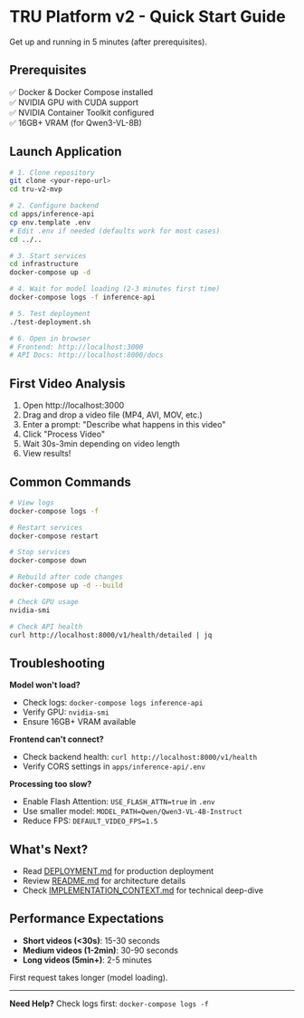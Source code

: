 # TRU Platform v2 - Quick Start Guide

Get up and running in 5 minutes (after prerequisites).

## Prerequisites

✅ Docker & Docker Compose installed  
✅ NVIDIA GPU with CUDA support  
✅ NVIDIA Container Toolkit configured  
✅ 16GB+ VRAM (for Qwen3-VL-8B)

## Launch Application

```bash
# 1. Clone repository
git clone <your-repo-url>
cd tru-v2-mvp

# 2. Configure backend
cd apps/inference-api
cp env.template .env
# Edit .env if needed (defaults work for most cases)
cd ../..

# 3. Start services
cd infrastructure
docker-compose up -d

# 4. Wait for model loading (2-3 minutes first time)
docker-compose logs -f inference-api

# 5. Test deployment
./test-deployment.sh

# 6. Open in browser
# Frontend: http://localhost:3000
# API Docs: http://localhost:8000/docs
```

## First Video Analysis

1. Open http://localhost:3000
2. Drag and drop a video file (MP4, AVI, MOV, etc.)
3. Enter a prompt: "Describe what happens in this video"
4. Click "Process Video"
5. Wait 30s-3min depending on video length
6. View results!

## Common Commands

```bash
# View logs
docker-compose logs -f

# Restart services
docker-compose restart

# Stop services
docker-compose down

# Rebuild after code changes
docker-compose up -d --build

# Check GPU usage
nvidia-smi

# Check API health
curl http://localhost:8000/v1/health/detailed | jq
```

## Troubleshooting

**Model won't load?**
- Check logs: `docker-compose logs inference-api`
- Verify GPU: `nvidia-smi`
- Ensure 16GB+ VRAM available

**Frontend can't connect?**
- Check backend health: `curl http://localhost:8000/v1/health`
- Verify CORS settings in `apps/inference-api/.env`

**Processing too slow?**
- Enable Flash Attention: `USE_FLASH_ATTN=true` in `.env`
- Use smaller model: `MODEL_PATH=Qwen/Qwen3-VL-4B-Instruct`
- Reduce FPS: `DEFAULT_VIDEO_FPS=1.5`

## What's Next?

- Read [DEPLOYMENT.md](DEPLOYMENT.md) for production deployment
- Review [README.md](README.md) for architecture details
- Check [IMPLEMENTATION_CONTEXT.md](IMPLEMENTATION_CONTEXT.md) for technical deep-dive

## Performance Expectations

- **Short videos (<30s)**: 15-30 seconds
- **Medium videos (1-2min)**: 30-90 seconds
- **Long videos (5min+)**: 2-5 minutes

First request takes longer (model loading).

---

**Need Help?** Check logs first: `docker-compose logs -f`

